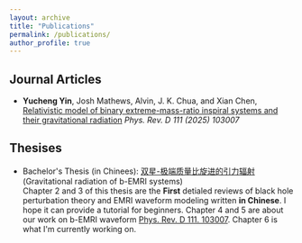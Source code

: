 ```yaml
---
layout: archive
title: "Publications"
permalink: /publications/
author_profile: true
---
```


## Journal Articles

- **Yucheng Yin**, Josh Mathews, Alvin, J. K. Chua, and Xian Chen, [Relativistic model of binary extreme-mass-ratio inspiral systems and their gravitational radiation](https://journals.aps.org/prd/abstract/10.1103/PhysRevD.111.103007) *Phys. Rev. D 111 (2025) 103007*


## Thesises

- Bachelor's Thesis (in Chinees): [双星-极端质量比旋进的引力辐射](../Bachelor_Thesis_YuchengYin.pdf) (Gravitational radiation of b-EMRI systems)<br>
  Chapter 2 and 3 of this thesis are the **First** detialed reviews of black hole perturbation theory and EMRI waveform modeling written **in Chinese**. I hope it can provide a tutorial for beginners. Chapter 4 and 5 are about our work on b-EMRI waveform [Phys. Rev. D 111. 103007](https://journals.aps.org/prd/abstract/10.1103/PhysRevD.111.103007). Chapter 6 is what I'm currently working on.
